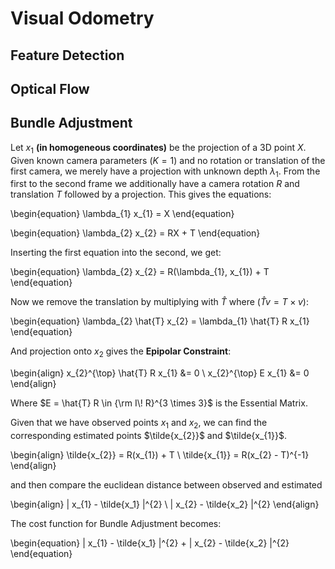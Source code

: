 # Visual Odometry

## Feature Detection

## Optical Flow

## Bundle Adjustment

Let $x_{1}$ **(in homogeneous coordinates)** be the projection of a 3D point
$X$.  Given known camera parameters $(K = 1)$ and no rotation or translation of
the first camera, we merely have a projection with unknown depth $\lambda_{1}$.
From the first to the second frame we additionally have a camera rotation $R$
and translation $T$ followed by a projection. This gives the equations:

\begin{equation}
    \lambda_{1} x_{1} = X
\end{equation}

\begin{equation}
    \lambda_{2} x_{2} = RX + T
\end{equation}

Inserting the first equation into the second, we get:

\begin{equation}
    \lambda_{2} x_{2} = R(\lambda_{1}, x_{1}) + T
\end{equation}

Now we remove the translation by multiplying with $\hat{T}$ where $(\hat{T} v =
T \times v)$:

\begin{equation}
    \lambda_{2} \hat{T} x_{2} = \lambda_{1} \hat{T} R x_{1}
\end{equation}

And projection onto $x_{2}$ gives the **Epipolar Constraint**:

\begin{align}
    x_{2}^{\top} \hat{T} R x_{1} &= 0 \\
    x_{2}^{\top} E x_{1} &= 0
\end{align}

Where $E = \hat{T} R \in {\rm I\! R}^{3 \times 3}$ is the Essential Matrix.

Given that we have observed points $x_1$ and $x_2$, we can find the
corresponding estimated points $\tilde{x_{2}}$ and $\tilde{x_{1}}$.

\begin{align}
    \tilde{x_{2}} = R(x_{1}) + T \\
    \tilde{x_{1}} = R(x_{2} - T)^{-1}
\end{align}

and then compare the euclidean distance between observed and estimated

\begin{align}
    | x_{1} - \tilde{x_1} |^{2} \\
    | x_{2} - \tilde{x_2} |^{2}
\end{align}

The cost function for Bundle Adjustment becomes:

\begin{equation}
    | x_{1} - \tilde{x_1} |^{2} + | x_{2} - \tilde{x_2} |^{2}
\end{equation}
